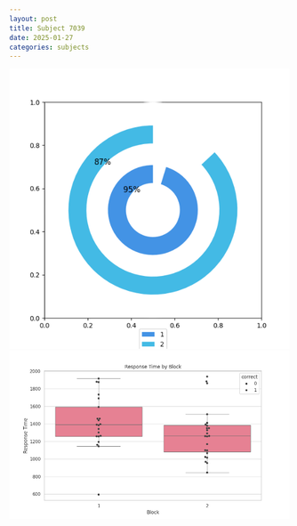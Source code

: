 ```yaml
---
layout: post
title: Subject 7039
date: 2025-01-27
categories: subjects
---
```


![](data/7039/run-7/7039__acc_test.png)
![](data/7039/run-7/7039_rt.png)
